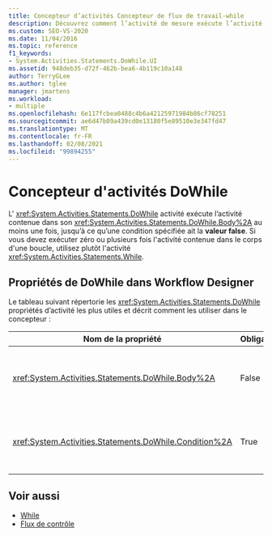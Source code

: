 ```yaml
---
title: Concepteur d’activités Concepteur de flux de travail-while
description: Découvrez comment l’activité de mesure exécute l’activité contenue dans son corps au moins une fois, jusqu’à ce qu’une condition spécifiée ait la valeur false.
ms.custom: SEO-VS-2020
ms.date: 11/04/2016
ms.topic: reference
f1_keywords:
- System.Activities.Statements.DoWhile.UI
ms.assetid: 948deb35-d72f-462b-bea6-4b119c10a148
author: TerryGLee
ms.author: tglee
manager: jmartens
ms.workload:
- multiple
ms.openlocfilehash: 6e117fcbea0488c4b6a42125971984b86cf78251
ms.sourcegitcommit: ae6d47b09a439cd0e13180f5e89510e3e347fd47
ms.translationtype: MT
ms.contentlocale: fr-FR
ms.lasthandoff: 02/08/2021
ms.locfileid: "99894255"
---
```

# <a name="dowhile-activity-designer"></a>Concepteur d'activités DoWhile

L' <xref:System.Activities.Statements.DoWhile> activité exécute l’activité contenue dans son <xref:System.Activities.Statements.DoWhile.Body%2A> au moins une fois, jusqu’à ce qu’une condition spécifiée ait la **valeur false**. Si vous devez exécuter zéro ou plusieurs fois l'activité contenue dans le corps d'une boucle, utilisez plutôt l'activité <xref:System.Activities.Statements.While>.

## <a name="dowhile-properties-in-the-workflow-designer"></a>Propriétés de DoWhile dans Workflow Designer

Le tableau suivant répertorie les <xref:System.Activities.Statements.DoWhile> propriétés d’activité les plus utiles et décrit comment les utiliser dans le concepteur :

|Nom de la propriété|Obligatoire|Utilisation|
|-|--------------|-|
|<xref:System.Activities.Statements.DoWhile.Body%2A>|False|Activité à exécuter lorsque la condition a la **valeur true**. Pour ajouter l' <xref:System.Activities.Statements.DoWhile.Body%2A> activité, déplacez une activité de la boîte à outils vers la zone **Body** sur le concepteur d’activités en **cours** avec le texte d’indication « déposer l’activité ici ».|
|<xref:System.Activities.Statements.DoWhile.Condition%2A>|True|Condition à évaluer après chaque itération de la boucle. Pour définir le <xref:System.Activities.Statements.DoWhile.Condition%2A> , tapez une expression Visual Basic dans la zone **condition** sur le concepteur d’activités en **cours** ou dans la grille des propriétés.|

## <a name="see-also"></a>Voir aussi

- [While](../workflow-designer/while-activity-designer.md)
- [Flux de contrôle](../workflow-designer/control-flow-activity-designers.md)